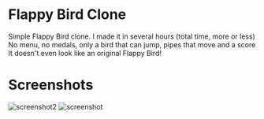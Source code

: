 # Flappy Bird Clone
Simple Flappy Bird clone. I made it in several hours (total time, more or less)
No menu, no medals, only a bird that can jump, pipes that move and a score
It doesn't even look like an original Flappy Bird!

# Screenshots
![screenshot2](https://github.com/Frostygames0/Flappy-Bird-Clone/assets/39121739/50ead016-2990-4525-8eef-5949af69f5cf)
![screenshot](https://github.com/Frostygames0/Flappy-Bird-Clone/assets/39121739/fbd19975-a40a-41f0-aa9b-d32f4c9988f5)
